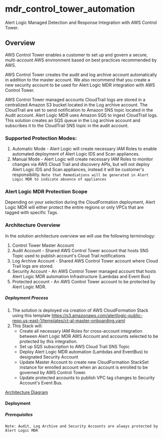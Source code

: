 # mdr\_control\_tower\_automation

Alert Logic Managed Detection and Response Integration with AWS Control Tower.

## Overview

AWS Control Tower enables a customer to set up and govern a secure, multi-account AWS environment based on best practices recommended by AWS. 

AWS Control Tower creates the audit and log archive account automatically in addition to the master account. We also recommend that you create a new security account to be used for Alert Logic MDR integration with AWS Control Tower.

AWS Control Tower managed accounts CloudTrail logs are stored in a centralized Amazon S3 bucket located in the Log archive account. The CloudTrail are set to send notification to Amazon SNS topic located in the Audit account. Alert Logic MDR uses Amazon SQS to ingest CloudTrail logs. This solution creates an SQS queue in the Log archive account and subscribes it to the CloudTrail SNS topic in the audit account.

### Supported Protection Modes:

1. Automatic Mode - Alert Logic will create necessary IAM Roles to enable automated deployment of Alert Logic IDS and Scan appliances.
2. Manual Mode - Alert Logic will create necessary IAM Roles to monitor changes via AWS Cloud Trail and discovery APIs, but will not deploy Alert Logic IDS and Scan appliances, instead it will be customer's responsibility. 
```Note that Remediations will be generated in Alert Logic MDR to indicate absence of appliances```
 
### Alert Logic MDR Protection Scope
Depending on your selection during the CloudFormation deployment, Alert Logic MDR will either protect the entire regions or only VPCs that are tagged with specific Tags.

### Architecture Overview

In the solution architecture overview we will use the following terminology:

1. Control Tower Master Account
2. Audit Account - Shared AWS Control Tower account that hosts SNS Topic used to publish account's Cloud Trail notifications
3. Log Archive Account - Shared AWS Control Tower account where Cloud Trail logs are stored.
4. Security Account - An AWS Control Tower managed account that hosts Alert Logic MDR automation Infrastructure (Lambdas and Event Bus)
5. Protected account - An AWS Control Tower account to be protected by Alert Logic MDR.

##### Deployment Process
1. The solution is deployed via creation of AWS CloudFormation Stack using this template <https://s3.amazonaws.com/alertlogic-public-repo.us-east-1/templates/ct-al-master-onboarding.yaml>
2. This Stack will:
	* Create all necessary IAM Roles for cross-account integration between Alert Logic MDR AWS Account and accounts selected to be protected by this integration.
	* Set up SQS subscription to AWS Cloud Trail SNS Topic
	* Deploy Alert Logic MDR automation (Lambdas and EventBus) to designated Security Account
	* Update Master Account to create new CloudFormation StackSet instance for enrolled account when an account is enrolled to be governed by AWS Control Tower.
	* Update protected accounts to publish VPC tag changes to Security Account's Event Bus.
	
[Architecture Diagram](architecture.png)



#### Deployment
##### Prerequisites

```Note: Audit, Log Archive and Security Accounts are always protected by Alert Logic MDR```

